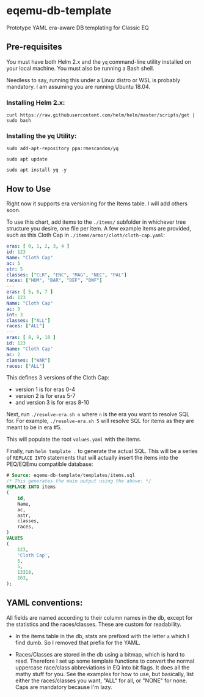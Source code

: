 # eqemu-db-template
Prototype YAML era-aware DB templating for Classic EQ

## Pre-requisites
You must have both Helm 2.x and the `yq` command-line utility installed on your local machine. You must also be running a Bash shell.

Needless to say, running this under a Linux distro or WSL is probably mandatory. I am assuming you are running Ubuntu 18.04.

### Installing Helm 2.x:

`curl https://raw.githubusercontent.com/helm/helm/master/scripts/get | sudo bash`

### Installing the yq Utility:

`sudo add-apt-repository ppa:rmescandon/yq`

`sudo apt update`

`sudo apt install yq -y`

## How to Use
Right now it supports era versioning for the Items table. I will add others soon.

To use this chart, add items to the `./items/` subfolder in whichever tree structure you desire, one file per item. A few example items are provided, such as this Cloth Cap in `./items/armor/cloth/cloth-cap.yaml`:

``` yaml
eras: [ 0, 1, 2, 3, 4 ]
id: 123
Name: "Cloth Cap"
ac: 5
str: 5
classes: ["CLR", "ENC", "MAG", "NEC", "PAL"]
races: ["HUM", "BAR", "DEF", "DWF"]
---
eras: [ 5, 6, 7 ]
id: 123
Name: "Cloth Cap"
ac: 3
int: 3
classes: ["ALL"]
races: ["ALL"]
---
eras: [ 8, 9, 10 ]
id: 123
Name: "Cloth Cap"
ac: 2
classes: ["WAR"]
races: ["ALL"]
```

This defines 3 versions of the Cloth Cap: 
- version 1 is for eras 0-4 
- version 2 is for eras 5-7
- and version 3 is for eras 8-10

Next, run `./resolve-era.sh n` where `n` is the era you want to resolve SQL for. For example, `./resolve-era.sh 5` will resolve SQL for items as they are meant to be in era #5.

This will populate the root `values.yaml` with the items.

Finally, run `helm template .` to generate the actual SQL. This will be a series of `REPLACE INTO` statements that will actually insert the items into the PEQ/EQEmu compatible database:

``` sql
# Source: eqemu-db-template/templates/items.sql
/* This generates the main output using the above: */
REPLACE INTO items
(
    id,
    Name,
    ac,
    astr,
    classes,
    races,
)
VALUES
(
    123,
    'Cloth Cap',
    5,
    5,
    13318,
    163,
);
```

## YAML conventions:

All fields are named according to their column names in the db, except for the statistics and the races/classes. These are custom for readability.

- In the items table in the db, stats are prefixed with the letter `a` which I find dumb. So I removed that prefix for the YAML.

- Races/Classes are stored in the db using a bitmap, which is hard to read. Therefore I set up some template functions to convert the normal uppercase race/class abbreviations in EQ into bit flags. It does all the mathy stuff for you. See the examples for how to use, but basically, list either the races/classes you want, "ALL" for all, or "NONE" for none. Caps are mandatory because I'm lazy.
